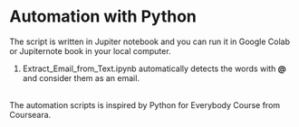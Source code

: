 # Automation with Python
The script is written in Jupiter notebook and you can run it in Google Colab or Jupiternote book in your local computer.
<br />
1. Extract_Email_from_Text.ipynb automatically detects the words with **@** and consider them as an email.
<br />
The automation scripts is inspired by Python for Everybody Course from Courseara.
